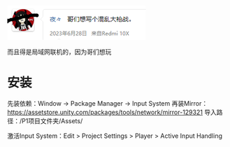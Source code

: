 ![intro](intro.png)

而且得是局域网联机的，因为哥们想玩

# 安装

先装依赖：Window -> Package Manager -> Input System
再装Mirror：https://assetstore.unity.com/packages/tools/network/mirror-129321 导入路径：/P1项目文件夹/Assets/

激活Input System：Edit > Project Settings > Player > Active Input Handling